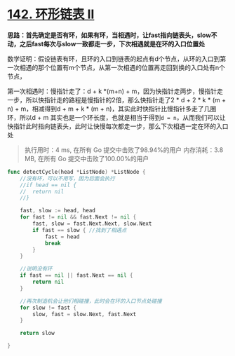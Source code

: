 # [142. 环形链表 II](https://leetcode-cn.com/problems/linked-list-cycle-ii/)

**思路：首先确定是否有环，如果有环，当相遇时，让fast指向链表头，slow不动，之后fast每次与slow一致都走一步，下次相遇就是在环的入口位置处**



数学证明：假设链表有环，且环的入口到链表的起点有d个节点，从环的入口到第一次相遇的那个位置有m个节点，从第一次相遇的位置再走回到换的入口处有n个节点，

第一次相遇时：慢指针走了：d + k *(m+n) + m，因为快指针走两步，慢指针走一步，所以快指针走的路程是慢指针的2倍，那么快指针走了2 * d + 2 * k * (m + n) + m，相减得到d + m + k * (m + n)，其实此时快指针比慢指针多走了几圈环，所以d + m 其实也是一个环长度，也就是相当于得到`d = n`，从而我们可以让快指针此时指向链表头，此时让快慢每次都走一步，那么下次相遇一定在环的入口处

> 执行用时：4 ms, 在所有 Go 提交中击败了98.94%的用户
> 		内存消耗：3.8 MB, 在所有 Go 提交中击败了100.00%的用户

```go
func detectCycle(head *ListNode) *ListNode {
	//没有环，可以不用写，因为后面会执行
	//if head == nil {
	//	return nil
	//}

	fast, slow := head, head
	for fast != nil && fast.Next != nil {
		fast, slow = fast.Next.Next, slow.Next
		if fast == slow { //找到了相遇点
			fast = head
			break
		}
	}

	//说明没有环
	if fast == nil || fast.Next == nil {
		return nil
	}

	//再次制造机会让他们相碰撞，此时会在环的入口节点处碰撞
	for slow != fast {
		slow, fast = slow.Next, fast.Next
	}

	return slow

}

```

